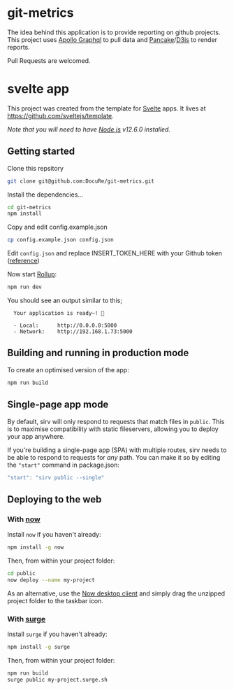 # git-metrics

The idea behind this application is to provide reporting on github projects.  
This project uses [Apollo Graphql](https://www.apollographql.com/) to pull data and [Pancake](https://dev.to/richharris/a-new-technique-for-making-responsive-javascript-free-charts-gmp)/[D3js](https://d3js.org/) to render reports.  

Pull Requests are welcomed.

# svelte app

This project was created from the template for [Svelte](https://svelte.dev) apps. It lives at https://github.com/sveltejs/template.

*Note that you will need to have [Node.js](https://nodejs.org) v12.6.0 installed.*

## Getting started

Clone this repsitory 

```bash
git clone git@github.com:DocuRe/git-metrics.git
```

Install the dependencies...

```bash
cd git-metrics
npm install
```

Copy and edit config.example.json

```bash
cp config.example.json config.json
```

Edit `config.json` and replace INSERT_TOKEN_HERE with your Github token ([reference](https://github.com/settings/tokens/new))

Now start [Rollup](https://rollupjs.org):

```bash
npm run dev
```

You should see an output similar to this;

```
  Your application is ready~! 🚀

  - Local:      http://0.0.0.0:5000
  - Network:    http://192.168.1.73:5000
```

## Building and running in production mode

To create an optimised version of the app:

```bash
npm run build
```

## Single-page app mode

By default, sirv will only respond to requests that match files in `public`. This is to maximise compatibility with static fileservers, allowing you to deploy your app anywhere.

If you're building a single-page app (SPA) with multiple routes, sirv needs to be able to respond to requests for *any* path. You can make it so by editing the `"start"` command in package.json:

```js
"start": "sirv public --single"
```


## Deploying to the web

### With [now](https://zeit.co/now)

Install `now` if you haven't already:

```bash
npm install -g now
```

Then, from within your project folder:

```bash
cd public
now deploy --name my-project
```

As an alternative, use the [Now desktop client](https://zeit.co/download) and simply drag the unzipped project folder to the taskbar icon.

### With [surge](https://surge.sh/)

Install `surge` if you haven't already:

```bash
npm install -g surge
```

Then, from within your project folder:

```bash
npm run build
surge public my-project.surge.sh
```
